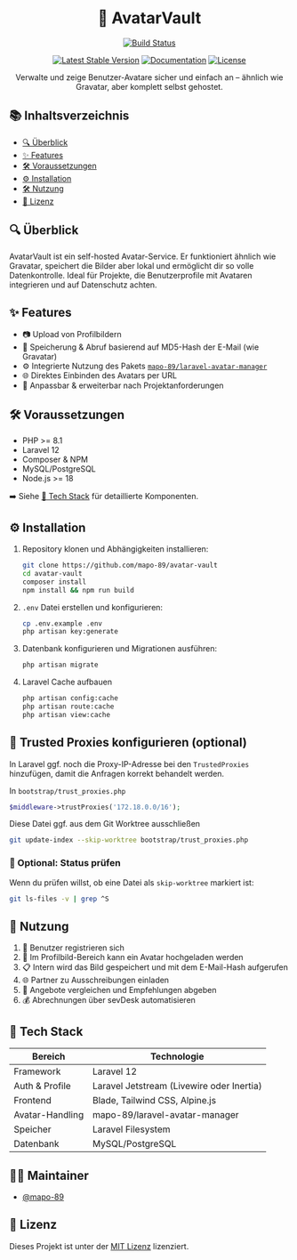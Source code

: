 <h1 align="center"> 👥 AvatarVault</h1>

<div align="center">

[![Build Status](https://github.com/mapo-89/avatar-vault/workflows/tests/badge.svg)](https://github.com/mapo-89/avatar-vault/actions)
<!--[![Total Downloads](https://img.shields.io/packagist/dt/laravel/framework)](https://packagist.org/packages/laravel/framework)-->
[![Latest Stable Version](https://img.shields.io/github/v/release/mapo-89/avatar-vault)](https://github.com/mapo-89/avatar-vault)
[![Documentation](https://img.shields.io/badge/docs-online-blue)](https://github.com/mapo-89/avatar-vault)
[![License](https://img.shields.io/badge/license-MIT-green)](LICENSE)

</div>

<p align="center">
    Verwalte und zeige Benutzer-Avatare sicher und einfach an – ähnlich wie Gravatar, aber komplett selbst gehostet.
</p>

## 📚 Inhaltsverzeichnis

- [🔍 Überblick](#-überblick)
- [✨ Features](#-features)
- [🛠️ Voraussetzungen](#-voraussetzungen)
- [⚙️ Installation](#-installation)
- [🛠️ Nutzung](#-nutzung)
- [📄 Lizenz](#-lizenz)

## 🔍 Überblick

AvatarVault ist ein self-hosted Avatar-Service. Er funktioniert ähnlich wie Gravatar, speichert die Bilder aber lokal und ermöglicht dir so volle Datenkontrolle. Ideal für Projekte, die Benutzerprofile mit Avataren integrieren und auf Datenschutz achten.


## ✨ Features

- 📷 Upload von Profilbildern
- 🔐 Speicherung & Abruf basierend auf MD5-Hash der E-Mail (wie Gravatar)
- ⚙️ Integrierte Nutzung des Pakets [`mapo-89/laravel-avatar-manager`](https://github.com/mapo-89/laravel-avatar-manager)
- 🌐 Direktes Einbinden des Avatars per URL
- 🧰 Anpassbar & erweiterbar nach Projektanforderungen


## 🛠️ Voraussetzungen

- PHP >= 8.1
- Laravel 12
- Composer & NPM
- MySQL/PostgreSQL
- Node.js >= 18

➡️ Siehe [🧰 Tech Stack](#-tech-stack) für detaillierte Komponenten.

## ⚙️ Installation

1. Repository klonen und Abhängigkeiten installieren:

   ```bash
   git clone https://github.com/mapo-89/avatar-vault
   cd avatar-vault
   composer install
   npm install && npm run build
   ```

2. `.env` Datei erstellen und konfigurieren:

    ```bash
    cp .env.example .env
    php artisan key:generate
    ```

3. Datenbank konfigurieren und Migrationen ausführen:

    ```bash
    php artisan migrate
    ```
4. Laravel Cache aufbauen

    ```bash
    php artisan config:cache
    php artisan route:cache
    php artisan view:cache
    ```
## 🚨 Trusted Proxies konfigurieren (optional)

In Laravel ggf. noch die Proxy-IP-Adresse bei den `TrustedProxies` hinzufügen, damit die Anfragen korrekt behandelt werden.

In `bootstrap/trust_proxies.php`

```php
$middleware->trustProxies('172.18.0.0/16');
```

Diese Datei ggf. aus dem Git Worktree ausschließen

```bash
git update-index --skip-worktree bootstrap/trust_proxies.php
```

### 🧪 Optional: Status prüfen

Wenn du prüfen willst, ob eine Datei als `skip-worktree` markiert ist:

```bash
git ls-files -v | grep ^S
```

## 🚀 Nutzung

1. 📇 Benutzer registrieren sich
2. 📅 Im Profilbild-Bereich kann ein Avatar hochgeladen werden
3. 📋 Intern wird das Bild gespeichert und mit dem E-Mail-Hash aufgerufen
4. 🌐 Partner zu Ausschreibungen einladen
5. 🔎 Angebote vergleichen und Empfehlungen abgeben
6. 💰 Abrechnungen über sevDesk automatisieren

## 🧰 Tech Stack

| Bereich        | Technologie                              |
|----------------|-------------------------------------------|
| Framework      | Laravel 12                                |
| Auth & Profile | Laravel Jetstream (Livewire oder Inertia) |
| Frontend       | Blade, Tailwind CSS, Alpine.js            |
| Avatar-Handling| mapo-89/laravel-avatar-manager            |
| Speicher       | Laravel Filesystem                        |
| Datenbank      | MySQL/PostgreSQL                          |

## 🧑‍💻 Maintainer

- [@mapo-89](https://github.com/mapo-89)


## 📄 Lizenz

Dieses Projekt ist unter der [MIT Lizenz](LICENSE) lizenziert.

